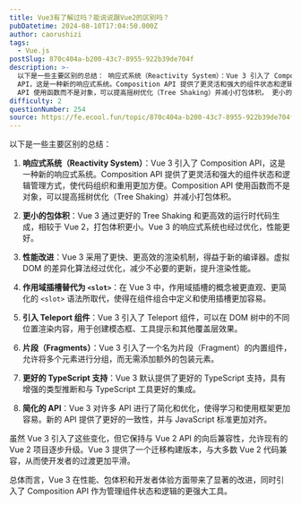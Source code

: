 ```yaml
---
title: Vue3有了解过吗？能说说跟Vue2的区别吗？
pubDatetime: 2024-08-10T17:04:50.000Z
author: caorushizi
tags:
  - Vue.js
postSlug: 870c404a-b200-43c7-8955-922b39de704f
description: >-
  以下是一些主要区别的总结： 响应式系统（Reactivity System）：Vue 3 引入了 Composition
  API，这是一种新的响应式系统。Composition API 提供了更灵活和强大的组件状态和逻辑管理方式，使代码组织和重用更加方便。Composition
  API 使用函数而不是对象，可以提高摇树优化（Tree Shaking）并减小打包体积。 更小的包体积：Vue 3 通过
difficulty: 2
questionNumber: 254
source: https://fe.ecool.fun/topic/870c404a-b200-43c7-8955-922b39de704f
---
```


以下是一些主要区别的总结：

1. **响应式系统（Reactivity System）**：Vue 3 引入了 Composition API，这是一种新的响应式系统。Composition API 提供了更灵活和强大的组件状态和逻辑管理方式，使代码组织和重用更加方便。Composition API 使用函数而不是对象，可以提高摇树优化（Tree Shaking）并减小打包体积。

2. **更小的包体积**：Vue 3 通过更好的 Tree Shaking 和更高效的运行时代码生成，相较于 Vue 2，打包体积更小。Vue 3 的响应式系统也经过优化，性能更好。

3. **性能改进**：Vue 3 采用了更快、更高效的渲染机制，得益于新的编译器。虚拟 DOM 的差异化算法经过优化，减少不必要的更新，提升渲染性能。

4. **作用域插槽替代为 `<slot>`**：在 Vue 3 中，作用域插槽的概念被更直观、更简化的 `<slot>` 语法所取代，使得在组件组合中定义和使用插槽更加容易。

5. **引入 Teleport 组件**：Vue 3 引入了 Teleport 组件，可以在 DOM 树中的不同位置渲染内容，用于创建模态框、工具提示和其他覆盖层效果。

6. **片段（Fragments）**：Vue 3 引入了一个名为片段（Fragment）的内置组件，允许将多个元素进行分组，而无需添加额外的包装元素。

7. **更好的 TypeScript 支持**：Vue 3 默认提供了更好的 TypeScript 支持，具有增强的类型推断和与 TypeScript 工具更好的集成。

8. **简化的 API**：Vue 3 对许多 API 进行了简化和优化，使得学习和使用框架更加容易。新的 API 提供了更好的一致性，并与 JavaScript 标准更加对齐。

虽然 Vue 3 引入了这些变化，但它保持与 Vue 2 API 的向后兼容性，允许现有的 Vue 2 项目逐步升级。Vue 3 提供了一个迁移构建版本，与大多数 Vue 2 代码兼容，从而使开发者的过渡更加平滑。

总体而言，Vue 3 在性能、包体积和开发者体验方面带来了显著的改进，同时引入了 Composition API 作为管理组件状态和逻辑的更强大工具。
